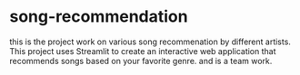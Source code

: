 # song-recommendation
this is the project work on various song recommenation by different artists.
This project uses Streamlit to create an interactive web application that recommends songs based on your favorite genre.
and is a team work.
